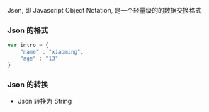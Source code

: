 Json, 即 Javascript Object Notation, 是一个轻量级的的数据交换格式


### Json 的格式
```javascript
var intro = {
    "name" : "xiaoming",
    "age" : "13"
}
```
### Json 的转换
- Json 转换为 String
